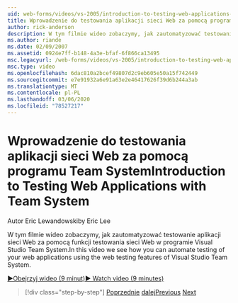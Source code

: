 ```yaml
---
uid: web-forms/videos/vs-2005/introduction-to-testing-web-applications-with-team-system
title: Wprowadzenie do testowania aplikacji sieci Web za pomocą programu Team System | Microsoft Docs
author: rick-anderson
description: W tym filmie wideo zobaczymy, jak zautomatyzować testowanie aplikacji sieci Web za pomocą funkcji testowania sieci Web w programie Visual Studio Team System.
ms.author: riande
ms.date: 02/09/2007
ms.assetid: 0924e7ff-b148-4a3e-bfaf-6f866ca13495
msc.legacyurl: /web-forms/videos/vs-2005/introduction-to-testing-web-applications-with-team-system
msc.type: video
ms.openlocfilehash: 6dac810a2bcef49807d2c9eb605e50a15f742449
ms.sourcegitcommit: e7e91932a6e91a63e2e46417626f39d6b244a3ab
ms.translationtype: MT
ms.contentlocale: pl-PL
ms.lasthandoff: 03/06/2020
ms.locfileid: "78527217"
---
```

# <a name="introduction-to-testing-web-applications-with-team-system"></a><span data-ttu-id="3f22a-103">Wprowadzenie do testowania aplikacji sieci Web za pomocą programu Team System</span><span class="sxs-lookup"><span data-stu-id="3f22a-103">Introduction to Testing Web Applications with Team System</span></span>

<span data-ttu-id="3f22a-104">Autor Eric Lewandowski</span><span class="sxs-lookup"><span data-stu-id="3f22a-104">by Eric Lee</span></span>

<span data-ttu-id="3f22a-105">W tym filmie wideo zobaczymy, jak zautomatyzować testowanie aplikacji sieci Web za pomocą funkcji testowania sieci Web w programie Visual Studio Team System.</span><span class="sxs-lookup"><span data-stu-id="3f22a-105">In this video we see how you can automate testing of your web applications using the web testing features of Visual Studio Team System.</span></span>

[<span data-ttu-id="3f22a-106">&#9654;Obejrzyj wideo (9 minut)</span><span class="sxs-lookup"><span data-stu-id="3f22a-106">&#9654; Watch video (9 minutes)</span></span>](https://channel9.msdn.com/Blogs/ASP-NET-Site-Videos/introduction-to-testing-web-applications-with-team-system)

> [!div class="step-by-step"]
> <span data-ttu-id="3f22a-107">[Poprzednie](introduction-to-unit-testing-with-team-system.md)
> [dalej](introduction-to-load-testing-web-applications-with-team-system.md)</span><span class="sxs-lookup"><span data-stu-id="3f22a-107">[Previous](introduction-to-unit-testing-with-team-system.md)
[Next](introduction-to-load-testing-web-applications-with-team-system.md)</span></span>

